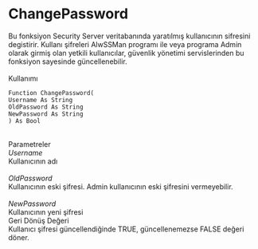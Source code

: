 # ChangePassword

Bu fonksiyon Security Server veritabanında yaratılmış kullanıcının sifresini degistirir. Kullanı şifreleri AlwSSMan programı ile veya programa Admin olarak girmiş olan yetkili kullanıcılar, güvenlik yönetimi servislerinden bu fonksiyon sayesinde güncellenebilir.\
\
Kullanımı

```
Function ChangePassword(
Username As String
OldPassword As String
NewPassword As String
) As Bool
```

\
Parametreler\
_Username_\
Kullanıcının adı\
\
_OldPassword_\
Kullanıcının eski şifresi. Admin kullanıcının eski şifresini vermeyebilir.\
\
_NewPassword_\
Kullanıcının yeni şifresi\
Geri Dönüş Değeri\
Kullanıcı şifresi güncellendiğinde TRUE, güncellenemezse FALSE değeri döner.

